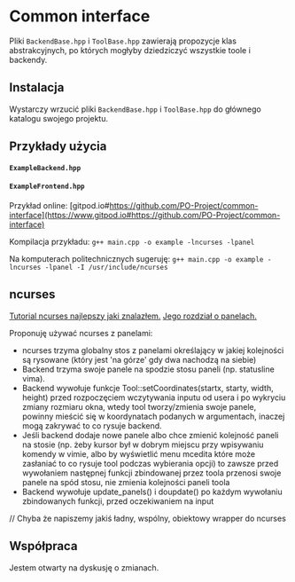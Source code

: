 # Common interface

Pliki `BackendBase.hpp` i `ToolBase.hpp` zawierają propozycje klas abstrakcyjnych, po których mogłyby dziedziczyć wszystkie toole i backendy.

## Instalacja

Wystarczy wrzucić pliki `BackendBase.hpp` i `ToolBase.hpp` do głównego katalogu swojego projektu.

## Przykłady użycia

#### `ExampleBackend.hpp`

#### `ExampleFrontend.hpp`

Przykład online: [gitpod.io#https://github.com/PO-Project/common-interface](https://www.gitpod.io#https://github.com/PO-Project/common-interface)

Kompilacja przykładu: `g++ main.cpp -o example -lncurses -lpanel`

Na komputerach politechnicznych sugeruję: `g++ main.cpp -o example -lncurses -lpanel -I /usr/include/ncurses`

## ncurses

[Tutorial ncurses najlepszy jaki znalazłem.](http://tldp.org/HOWTO/NCURSES-Programming-HOWTO/index.html) [Jego rozdział o panelach.](http://tldp.org/HOWTO/NCURSES-Programming-HOWTO/panels.html)

Proponuję używać ncurses z panelami:

  * ncurses trzyma globalny stos z panelami określający w jakiej kolejności są rysowane (który jest 'na górze' gdy dwa nachodzą na siebie)
  * Backend trzyma swoje panele na spodzie stosu paneli (np. statusline vima).
  * Backend wywołuje funkcje Tool::setCoordinates(startx, starty, width, height) przed rozpoczęciem wczytywania inputu od usera i po wykryciu zmiany rozmiaru okna, wtedy tool tworzy/zmienia swoje panele, powinny mieścić się w koordynatach podanych w argumentach, inaczej mogą zakrywać to co rysuje backend.
  * Jeśli backend dodaje nowe panele albo chce zmienić kolejność paneli na stosie (np. żeby kursor był w dobrym miejscu przy wpisywaniu komendy w vimie, albo by wyświetlić menu mcedita które może zasłaniać to co rysuje tool podczas wybierania opcji) to zawsze przed wywołaniem następnej funkcji zbindowanej przez toola przenosi swoje panele na spód stosu, nie zmienia kolejności paneli toola
  * Backend wywołuje update\_panels() i doupdate() po każdym wywołaniu zbindowanych funkcji, przed oczekiwaniem na input

// Chyba że napiszemy jakiś ładny, wspólny, obiektowy wrapper do ncurses

## Współpraca

Jestem otwarty na dyskusję o zmianach.


